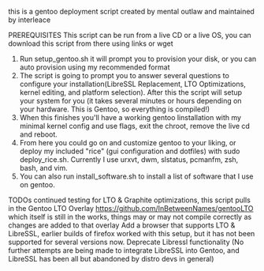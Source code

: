 this is a gentoo deployment script created by mental outlaw and maintained by interleace

PREREQUISITES
This script can be run from a live CD or a live OS, you can download this script from there using links or wget
1. Run setup_gentoo.sh it will prompt you to provision your disk, or you can auto provision using my recommended format
2. The script is going to prompt you to answer several questions to configure your installation(LibreSSL Replacement, LTO Optimizations, kernel editing, and platform selection).  After this the script will setup your system for you (it takes several minutes or hours depending on your hardware.  This is Gentoo, so everything is compiled!)
3. When this finishes you'll have a working gentoo linstallation with my minimal kernel config and use flags, exit the chroot, remove the live cd and reboot.
4. From here you could go on and customize gentoo to your liking, or deploy my included "rice" (gui configuration and dotfiles) with sudo deploy_rice.sh. Currently I use urxvt, dwm, slstatus, pcmanfm, zsh, bash, and vim.
5. You can also run install_software.sh to install a list of software that I use on gentoo.

TODOs
continued testing for LTO & Graphite optimizations, this script pulls in the Gentoo LTO Overlay https://github.com/InBetweenNames/gentooLTO which itself is still in the works, things may or may not compile correctly as changes are added to that overlay
Add a browser that supports LTO & LibreSSL, earlier builds of firefox worked with this setup, but it has not been supported for several versions now.
Deprecate Libressl functionality (No further attempts are being made to integrate LibreSSL into Gentoo, and LibreSSL has been all but abandoned by distro devs in general)
